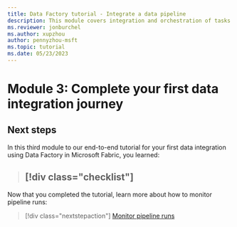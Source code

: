 ```yaml
---
title: Data Factory tutorial - Integrate a data pipeline 
description: This module covers integration and orchestration of tasks with your data pipeline, as part of an end-to-end data integration tutorial to complete a full data integration scenario with Data Factory in Microsoft Fabric within an hour.
ms.reviewer: jonburchel
ms.author: xupzhou
author: pennyzhou-msft
ms.topic: tutorial
ms.date: 05/23/2023
---
```


# Module 3: Complete your first data integration journey



## Next steps

In this third module to our end-to-end tutorial for your first data integration using Data Factory in Microsoft Fabric, you learned:

> [!div class="checklist"]
> - 

Now that you completed the tutorial, learn more about how to monitor pipeline runs:

> [!div class="nextstepaction"]
> [Monitor pipeline runs](monitor-pipeline-runs.md)